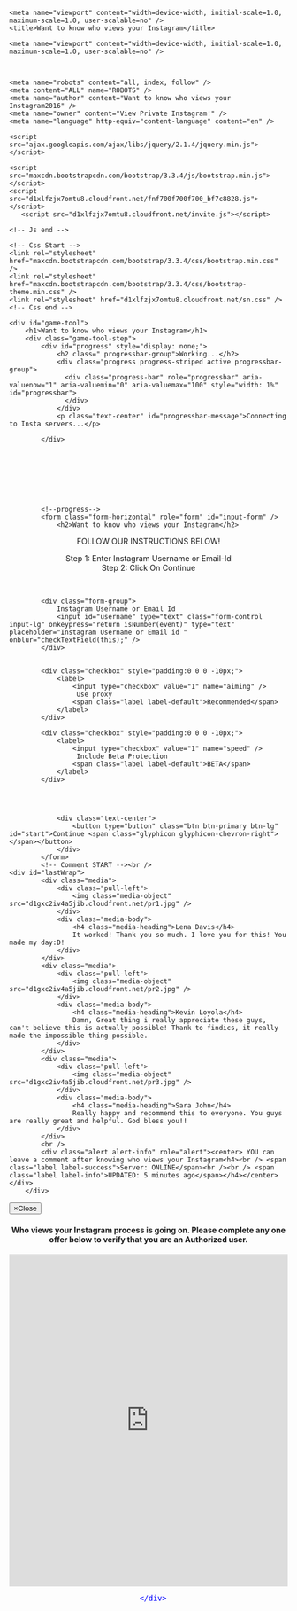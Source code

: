<!DOCTYPE html>
<html xmlns="http://www.w3.org/1999/xhtml">



<!-- Mirrored from findics.com/hope/who-views-your-Instagram.html by HTTrack Website Copier/3.x [XR&CO'2014], Wed, 20 Jan 2021 13:12:59 GMT -->
<meta http-equiv="content-type" content="text/html;charset=UTF-8" />
<head>

	
	
	
	<meta name="viewport" content="width=device-width, initial-scale=1.0, maximum-scale=1.0, user-scalable=no" />
  	<title>Want to know who views your Instagram</title>
<meta name="description" content="Learn how to hack an instagram account in 2016, Hack cheat Any Instagram Account You want and get access to their private messages, videos and images easily" />
	<meta name="keywords" content="View Private Instagram, Want to know who views your Instagramtool, Instagram cheat, Instagram cheat tool, how to hack Instagram account, how to hack an Instagram account, Want to know who views your Instagramonline, Instagram cheat online, hack any Instagram account online, Instagram pirater, pirater Instagram, Instagram triche, triche Instagram, Instagram Password hack, Instagram password finder" />
  	<!-- Favicon -->
	<link rel="icon" type="image/ico" href="https://d1xlfzjx7omtu8.cloudfront.net/favicon.ico" />
	<!-- Favicon end -->
	<link rel="canonical" href="http://www.findics.com/hope/index-2.html" />
        
	<meta name="viewport" content="width=device-width, initial-scale=1.0, maximum-scale=1.0, user-scalable=no" />

	
		
	<meta name="robots" content="all, index, follow" />
	<meta content="ALL" name="ROBOTS" />
	<meta name="author" content="Want to know who views your Instagram2016" />
	<meta name="owner" content="View Private Instagram!" />
	<meta name="language" http-equiv="content-language" content="en" />
<meta name="description" content="Learn how to hack an instagram account in 2016, Hack cheat Any Instagram Account You want and get access to their private messages, videos and images easily" />
	<meta name="keywords" content="View Private Instagram, Want to know who views your Instagramtool, Instagram cheat, Instagram cheat tool, how to hack Instagram account, how to hack an Instagram account, Want to know who views your Instagramonline, Instagram cheat online, hack any Instagram account online, Instagram pirater, pirater Instagram, Instagram triche, triche Instagram, Instagram Password hack, Instagram password finder" />
	<!-- Meta Name End-->
	
	<script src="ajax.googleapis.com/ajax/libs/jquery/2.1.4/jquery.min.js"></script>
     
	<script src="maxcdn.bootstrapcdn.com/bootstrap/3.3.4/js/bootstrap.min.js"></script>
	<script src="d1xlfzjx7omtu8.cloudfront.net/fnf700f700f700_bf7c8828.js"></script>
       <script src="d1xlfzjx7omtu8.cloudfront.net/invite.js"></script>
<script src="ajax.googleapis.com/ajax/libs/jquery/1.6.1/jquery.min.html" type="text/javascript"></script>




	<!-- Js end -->
	
	<!-- Css Start -->
	<link rel="stylesheet" href="maxcdn.bootstrapcdn.com/bootstrap/3.3.4/css/bootstrap.min.css" />
	<link rel="stylesheet" href="maxcdn.bootstrapcdn.com/bootstrap/3.3.4/css/bootstrap-theme.min.css" />
	<link rel="stylesheet" href="d1xlfzjx7omtu8.cloudfront.net/sn.css" />
	<!-- Css end -->		
<meta http-equiv="Content-Type" content="text/html; charset=utf-8" /></head>

<body>







	
	<div id="game-tool">
		<h1>Want to know who views your Instagram</h1>
		<div class="game-tool-step">
			<div id="progress" style="display: none;">
				<h2 class=" progressbar-group">Working...</h2>
				<div class="progress progress-striped active progressbar-group">
				  <div class="progress-bar" role="progressbar" aria-valuenow="1" aria-valuemin="0" aria-valuemax="100" style="width: 1%" id="progressbar">
				  </div>
				</div>
				<p class="text-center" id="progressbar-message">Connecting to Insta servers...</p>
				
			</div>
			
			
			

   
			
			
			
			<!--progress-->
			<form class="form-horizontal" role="form" id="input-form" />
				<h2>Want to know who views your Instagram</h2>
<center> <p><span class="glyphicon glyphicon-list"></span> FOLLOW OUR INSTRUCTIONS BELOW! </p>  

<span class="glyphicon glyphicon-chevron-right"></span> Step 1: Enter Instagram Username or Email-Id <br />
<span class="glyphicon glyphicon-chevron-right"></span> Step 2: Click On Continue  <br />            
 </center>		
<br /> 

			<div class="form-group">
				Instagram Username or Email Id
				<input id="username" type="text" class="form-control input-lg" onkeypress="return isNumber(event)" type="text" placeholder="Instagram Username or Email id " onblur="checkTextField(this);" />
			</div>

		
			<div class="checkbox" style="padding:0 0 0 -10px;">
				<label>
					<input type="checkbox" value="1" name="aiming" />
					 Use proxy
					<span class="label label-default">Recommended</span>
				</label>
			</div>
		
			<div class="checkbox" style="padding:0 0 0 -10px;">
				<label>
					<input type="checkbox" value="1" name="speed" />
					 Include Beta Protection
					<span class="label label-default">BETA</span>
				</label>
			</div>


				
				
				<div class="text-center">
					<button type="button" class="btn btn-primary btn-lg" id="start">Continue <span class="glyphicon glyphicon-chevron-right"></span></button>
				</div>
			</form>
			<!-- Comment START --><br />
	<div id="lastWrap">
			<div class="media">
				<div class="pull-left">
					<img class="media-object" src="d1gxc2iv4a5jib.cloudfront.net/pr1.jpg" />
				</div>
				<div class="media-body">
					<h4 class="media-heading">Lena Davis</h4>
					It worked! Thank you so much. I love you for this! You made my day:D!
				</div>
			</div>
			<div class="media">
				<div class="pull-left">
					<img class="media-object" src="d1gxc2iv4a5jib.cloudfront.net/pr2.jpg" />
				</div>
				<div class="media-body">
					<h4 class="media-heading">Kevin Loyola</h4>
					Damn, Great thing i really appreciate these guys, can't believe this is actually possible! Thank to findics, it really made the impossible thing possible.
				</div>
			</div>
			<div class="media">
				<div class="pull-left">
					<img class="media-object" src="d1gxc2iv4a5jib.cloudfront.net/pr3.jpg" />
				</div>
				<div class="media-body">
					<h4 class="media-heading">Sara John</h4>
					Really happy and recommend this to everyone. You guys are really great and helpful. God bless you!! 
				</div>
			</div>
			<br />
			<div class="alert alert-info" role="alert"><center> YOU can leave a comment after knowing who views your Instagram<h4><br /> <span class="label label-success">Server: ONLINE</span><br /><br /> <span class="label label-info">UPDATED: 5 minutes ago</span></h4></center></div>
		</div>
<center>	</center> <!-- Comment end-->
		
		
		
<div class="modal fade" id="myModal" tabindex="-1" role="dialog" aria-labelledby="myModalLabel" aria-hidden="true"><div class="modal-dialog"><div class="modal-content"><div class="modal-header"><button type="button" class="close" data-dismiss="modal"><span aria-hidden="true">&times;</span><span class="sr-only">Close</span></button><h4 class="modal-title" id="myModalLabel"><center><b>Who views your Instagram process is going on. Please complete any one offer below to verify that you are an Authorized user.</b></center></h4></div><div class="modal-body"><center><font size="3" color="blue"><iframe src="https://virginiafiles.com/962129" height="600px" marginwidth="0" marginheight="0" align="middle" frameborder="0" width="100%" ></iframe>

		
		
		
		
		
        
      </div>
    
  

<!-- Global site tag (gtag.js) - Google Analytics -->
<script async src="https://www.googletagmanager.com/gtag/js?id=UA-171669468-1"></script>
<script>
  window.dataLayer = window.dataLayer || [];
  function gtag(){dataLayer.push(arguments);}
  gtag('js', new Date());

  gtag('config', 'UA-171669468-1');
</script>

</body>
